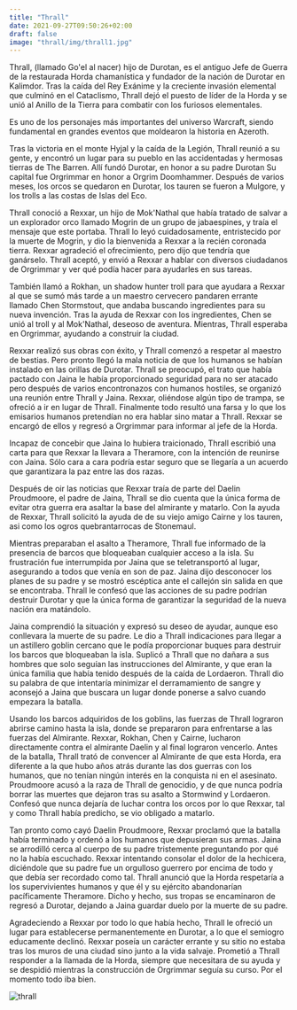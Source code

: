 ```yaml
---
title: "Thrall"
date: 2021-09-27T09:50:26+02:00
draft: false
image: "thrall/img/thrall1.jpg"
---
```



Thrall, (llamado Go'el al nacer) hijo de Durotan, es el antiguo Jefe de Guerra de la restaurada Horda chamanística y fundador de la nación de Durotar en Kalimdor. Tras la caída del Rey Exánime y la creciente invasión elemental que culminó en el Cataclismo, Thrall dejó el puesto de líder de la Horda y se unió al Anillo de la Tierra para combatir con los furiosos elementales.

Es uno de los personajes más importantes del universo Warcraft, siendo fundamental en grandes eventos que moldearon la historia en Azeroth.

Tras la victoria en el monte Hyjal y la caída de la Legión, Thrall reunió a su gente, y encontró un lugar para su pueblo en las accidentadas y hermosas tierras de The Barren. Allí fundó Durotar, en honor a su padre Durotan Su capital fue Orgrimmar en honor a Orgrim Doomhammer. Después de varios meses, los orcos se quedaron en Durotar, los tauren se fueron a Mulgore, y los trolls a las costas de Islas del Eco.

Thrall conoció a Rexxar, un hijo de Mok'Nathal que había tratado de salvar a un explorador orco llamado Mogrin de un grupo de jabaespines, y traía el mensaje que este portaba. Thrall lo leyó cuidadosamente, entristecido por la muerte de Mogrin, y dio la bienvenida a Rexxar a la recién coronada tierra. Rexxar agradeció el ofrecimiento, pero dijo que tendría que ganárselo. Thrall aceptó, y envió a Rexxar a hablar con diversos ciudadanos de Orgrimmar y ver qué podía hacer para ayudarles en sus tareas.

También llamó a Rokhan, un shadow hunter troll para que ayudara a Rexxar al que se sumó más tarde a un maestro cervecero pandaren errante llamado Chen Stormstout, que andaba buscando ingredientes para su nueva invención. Tras la ayuda de Rexxar con los ingredientes, Chen se unió al troll y al Mok'Nathal, deseoso de aventura. Mientras, Thrall esperaba en Orgrimmar, ayudando a construir la ciudad.

Rexxar realizó sus obras con éxito, y Thrall comenzó a respetar al maestro de bestias. Pero pronto llegó la mala noticia de que los humanos se habían instalado en las orillas de Durotar. Thrall se preocupó, el trato que había pactado con Jaina le había proporcionado seguridad para no ser atacado pero después de varios encontronazos con humanos hostiles, se organizó una reunión entre Thrall y Jaina. Rexxar, oliéndose algún tipo de trampa, se ofreció a ir en lugar de Thrall. Finalmente todo resultó una farsa y lo que los emisarios humanos pretendían no era hablar sino matar a Thrall. Rexxar se encargó de ellos y regresó a Orgrimmar para informar al jefe de la Horda.

Incapaz de concebir que Jaina lo hubiera traicionado, Thrall escribió una carta para que Rexxar la llevara a Theramore, con la intención de reunirse con Jaina. Sólo cara a cara podría estar seguro que se llegaría a un acuerdo que garantizara la paz entre las dos razas.

Después de oir las noticias que Rexxar traía de parte del Daelin Proudmoore, el padre de Jaina, Thrall se dio cuenta que la única forma de evitar otra guerra era asaltar la base del almirante y matarlo. Con la ayuda de Rexxar, Thrall solicitó la ayuda de de su viejo amigo Cairne y los tauren, asi como los ogros quebrantarrocas de Stonemaul.

Mientras preparaban el asalto a Theramore, Thrall fue informado de la presencia de barcos que bloqueaban cualquier acceso a la isla. Su frustración fue interrumpida por Jaina que se teletransportó al lugar, asegurando a todos que venía en son de paz. Jaina dijo desconocer los planes de su padre y se mostró escéptica ante el callejón sin salida en que se encontraba. Thrall le confesó que las acciones de su padre podrían destruir Durotar y que la única forma de garantizar la seguridad de la nueva nación era matándolo.

Jaina comprendió la situación y expresó su deseo de ayudar, aunque eso conllevara la muerte de su padre. Le dio a Thrall indicaciones para llegar a un astillero goblin cercano que le podía proporcionar buques para destruir los barcos que bloqueaban la isla. Suplicó a Thrall que no dañara a sus hombres que solo seguían las instrucciones del Almirante, y que eran la única familia que había tenido después de la caída de Lordaeron. Thrall dio su palabra de que intentaría minimizar el derramamiento de sangre y aconsejó a Jaina que buscara un lugar donde ponerse a salvo cuando empezara la batalla.

Usando los barcos adquiridos de los goblins, las fuerzas de Thrall lograron abrirse camino hasta la isla, donde se prepararon para enfrentarse a las fuerzas del Almirante. Rexxar, Rokhan, Chen y Cairne, lucharon directamente contra el almirante Daelin y al final lograron vencerlo. Antes de la batalla, Thrall trató de convencer al Almirante de que esta Horda, era diferente a la que hubo años atrás durante las dos guerras con los humanos, que no tenían ningún interés en la conquista ni en el asesinato. Proudmoore acusó a la raza de Thrall de genocidio, y de que nunca podría borrar las muertes que dejaron tras su asalto a Stormwind y Lordaeron. Confesó que nunca dejaría de luchar contra los orcos por lo que Rexxar, tal y como Thrall había predicho, se vio obligado a matarlo.

Tan pronto como cayó Daelin Proudmoore, Rexxar proclamó que la batalla había terminado y ordenó a los humanos que depusieran sus armas. Jaina se arrodilló cerca al cuerpo de su padre tristemente preguntando por qué no la había escuchado. Rexxar intentando consolar el dolor de la hechicera, diciéndole que su padre fue un orgulloso guerrero por encima de todo y que debía ser recordado como tal. Thrall anunció que la Horda respetaría a los supervivientes humanos y que él y su ejército abandonarían pacíficamente Theramore. Dicho y hecho, sus tropas se encaminaron de regresó a Durotar, dejando a Jaina guardar duelo por la muerte de su padre.

Agradeciendo a Rexxar por todo lo que había hecho, Thrall le ofreció un lugar para establecerse permanentemente en Durotar, a lo que el semiogro educamente declinó. Rexxar poseía un carácter errante y su sitio no estaba tras los muros de una ciudad sino junto a la vida salvaje. Prometió a Thrall responder a la llamada de la Horda, siempre que necesitara de su ayuda y se despidió mientras la construcción de Orgrimmar seguía su curso. Por el momento todo iba bien.

![thrall](img/thrall1.jpg)
